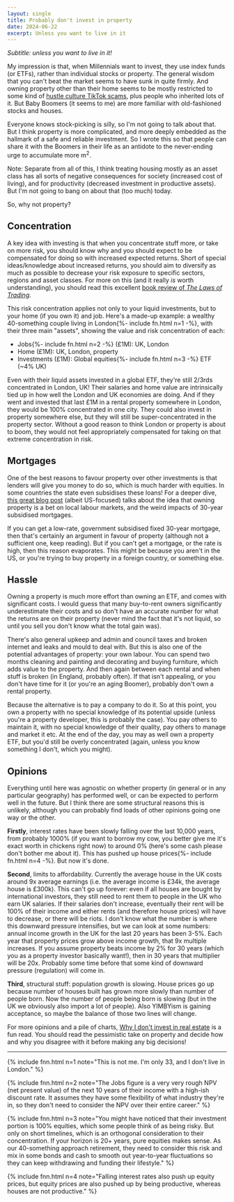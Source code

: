 ```yaml
---
layout: single
title: Probably don't invest in property
date: 2024-06-22
excerpt: Unless you want to live in it
---
```

*Subtitle: unless you want to live in it!*

My impression is that, when Millennials want to invest, they use index funds (or ETFs), rather than individual stocks or property. The general wisdom that you can't beat the market seems to have sunk in quite firmly. And owning property other than their home seems to be mostly restricted to some kind of [hustle culture TikTok scams](https://www.economist.com/1843/2024/02/09/tiktok-gurus-made-property-investing-look-easy-i-lost-thousands), plus people who inherited lots of it. But Baby Boomers (it seems to me) are more familiar with old-fashioned stocks and houses.

Everyone knows stock-picking is silly, so I'm not going to talk about that. But I think property is more complicated, and more deeply embedded as the hallmark of a safe and reliable investment. So I wrote this so that people can share it with the Boomers in their life as an antidote to the never-ending urge to accumulate more m<sup>2</sup>.

Note: Separate from all of this, I think treating housing mostly as an asset class has all sorts of negative consequences for society (increased cost of living), and for productivity (decreased investment in productive assets). But I'm not going to bang on about that (too much) today.

So, why not property?
## Concentration
A key idea with investing is that when you concentrate stuff more, or take on more risk, you should know why and you should expect to be compensated for doing so with increased expected returns. Short of special ideas/knowledge about increased returns, you should aim to diversify as much as possible to decrease your risk exposure to specific sectors, regions and asset classes. For more on this (and it really _is_ worth understanding), you should read this excellent [book review of *The Laws of Trading*](https://www.astralcodexten.com/p/your-book-review-the-laws-of-trading).

This risk concentration applies not only to your liquid investments, but to your home (if you own it) and job. Here's a made-up example: a wealthy 40-something couple living in London{%- include fn.html n=1 -%}, with their three main "assets", showing the value and risk concentration of each:
- Jobs{%- include fn.html n=2 -%} (£1M): UK, London
- Home (£1M): UK, London, property
- Investments (£1M): Global equities{%- include fn.html n=3 -%} ETF (~4% UK)

Even with their liquid assets invested in a global ETF, they're still 2/3rds concentrated in London, UK! Their salaries and home value are intrinsically tied up in how well the London and UK economies are doing. And if they went and invested that last £1M in a rental property somewhere in London, they would be 100% concentrated in one city. They could also invest in property somewhere else, but they will still be super-concentrated in the property sector. Without a good reason to think London or property is about to boom, they would not feel appropriately compensated for taking on that extreme concentration in risk.
## Mortgages
One of the best reasons to favour property over other investments is that lenders will give you money to do so, which is much harder with equities. In some countries the state even subsidises these loans! For a deeper dive, [this great blog post](https://byrnehobart.medium.com/the-30-year-mortgage-is-an-intrinsically-toxic-product-200c901746a) (albeit US-focused) talks about the idea that owning property is a bet on local labour markets, and the weird impacts of 30-year subsidised mortgages.

If you can get a low-rate, government subsidised fixed 30-year mortgage, then that's certainly an argument in favour of property (although not a sufficient one, keep reading). But if you can't get a mortgage, or the rate is high, then this reason evaporates. This might be because you aren't in the US, or you're trying to buy property in a foreign country, or something else.
## Hassle
Owning a property is much more effort than owning an ETF, and comes with significant costs. I would guess that many buy-to-rent owners significantly underestimate their costs and so don't have an accurate number for what the returns are on their property (never mind the fact that it's not liquid, so until you sell you don't know what the total gain was).

There's also general upkeep and admin and council taxes and broken internet and leaks and mould to deal with. But this is also one of the potential advantages of property: your own labour. You can spend two months cleaning and painting and decorating and buying furniture, which adds value to the property. And then again between each rental and when stuff is broken (in England, probably often). If that isn't appealing, or you don't have time for it (or you're an aging Boomer), probably don't own a rental property.

Because the alternative is to pay a company to do it. So at this point, you own a property with no special knowledge of its potential upside (unless you're a property developer, this is probably the case). You pay others to maintain it, with no special knowledge of their quality, pay others to manage and market it etc. At the end of the day, you may as well own a property ETF, but you'd still be overly concentrated (again, unless you know something I don't, which you might).
## Opinions
Everything until here was agnostic on whether property (in general or in any particular geography) has performed well, or can be expected to perform well in the future. But I think there are some structural reasons this is unlikely, although you can probably find loads of other opinions going one way or the other.

**Firstly**, interest rates have been slowly falling over the last 10,000 years, from probably 1000% (if you want to borrow my cow, you better give me it's exact worth in chickens right now) to around 0% (here's some cash please don't bother me about it). This has pushed up house prices{%- include fn.html n=4 -%}. But now it's done.

**Second**, limits to affordability. Currently the average house in the UK costs around 9x average earnings (i.e. the average income is £34k, the average house is £300k). This can't go up forever: even if all houses are bought by international investors, they still need to rent them to people in the UK who earn UK salaries. If their salaries don't increase, eventually their rent will be 100% of their income and either rents (and therefore house prices) will have to decrease, or there will be riots. I don't know what the number is where this downward pressure intensifies, but we can look at some numbers: annual income growth in the UK for the last 20 years has been 3-5%. Each year that property prices grow above income growth, that 9x multiple increases. If you assume property beats income by 2% for 30 years (which you as a property investor basically want!), then in 30 years that multiplier will be 20x. Probably some time before that some kind of downward pressure (regulation) will come in.

**Third**, structural stuff: population growth is slowing. House prices go up because number of houses built has grown more slowly than number of people born. Now the number of people being born is slowing (but in the UK we obviously also import a lot of people). Also YIMBYism is gaining acceptance, so maybe the balance of those two lines will change.

For more opinions and a pile of charts, [Why I don't invest in real estate](https://unchartedterritories.tomaspueyo.com/p/why-i-dont-invest-in-real-estate)  is a fun read. You should read the pessimistic take on property and decide how and why you disagree with it before making any big decisions!

------------------------------

{% include fnn.html n=1 note="This is not me. I'm only 33, and I don't live in London." %}

{% include fnn.html n=2 note="The Jobs figure is a very very rough NPV (net present value) of the next 10 years of their income with a high-ish discount rate. It assumes they have some flexibility of what industry they're in, so they don't need to consider the NPV over their entire career." %}

{% include fnn.html n=3 note="You might have noticed that their investment portion is 100% equities, which some people think of as being risky. But only on short timelines, which is an orthogonal consideration to their concentration. If your horizon is 20+ years, pure equities makes sense. As our 40-something approach retirement, they need to consider this risk and mix in some bonds and cash to smooth out year-to-year fluctuations so they can keep withdrawing and funding their lifestyle." %}

{% include fnn.html n=4 note="Falling interest rates also push up equity prices, but equity prices are also pushed up by being productive, whereas houses are not productive." %}

